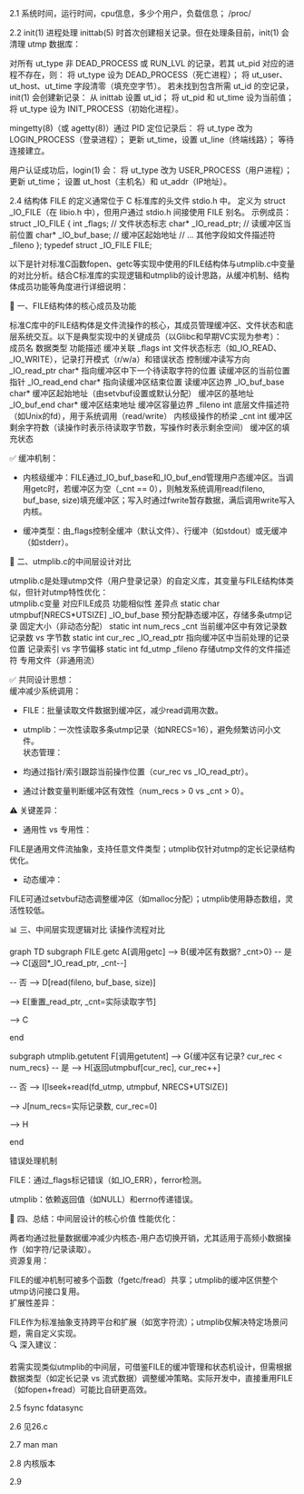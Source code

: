 2.1 
系统时间，运行时间，cpu信息，多少个用户，负载信息；
/proc/

2.2
init(1) 进程处理 inittab(5) 时首次创建相关记录。但在处理条目前，init(1) 会清理 ​​utmp​​ 数据库：

对所有 ut_type 非 DEAD_PROCESS 或 RUN_LVL 的记录，若其 ut_pid 对应的进程不存在，则：
将 ut_type 设为 DEAD_PROCESS（死亡进程）；
将 ut_user、ut_host、ut_time 字段清零（填充空字节）。
若未找到包含所需 ut_id 的空记录，init(1) 会创建新记录：
从 inittab 设置 ut_id；
将 ut_pid 和 ut_time 设为当前值；
将 ut_type 设为 INIT_PROCESS（初始化进程）。


mingetty(8)（或 agetty(8)）通过 PID 定位记录后：
将 ut_type 改为 LOGIN_PROCESS（登录进程）；
更新 ut_time，设置 ut_line（终端线路）；
等待连接建立。

用户认证成功后，login(1) 会：
将 ut_type 改为 USER_PROCESS（用户进程）；
更新 ut_time；
设置 ut_host（主机名）和 ut_addr（IP地址）。


2.4
结构体 FILE 的定义通常位于 C 标准库的头文件 ​​stdio.h​​ 中。
定义为 struct _IO_FILE（在 libio.h 中），但用户通过 stdio.h 间接使用 FILE 别名。
示例成员：
struct _IO_FILE {
    int _flags;           // 文件状态标志
    char* _IO_read_ptr;   // 读缓冲区当前位置
    char* _IO_buf_base;   // 缓冲区起始地址
    // ... 其他字段如文件描述符 _fileno
};
typedef struct _IO_FILE FILE;

以下是针对标准C函数fopen、getc等实现中使用的FILE结构体与utmplib.c中变量的对比分析。结合C标准库的实现逻辑和utmplib的设计思路，从缓冲机制、结构体成员功能等角度进行详细说明：

📁 一、FILE结构体的核心成员及功能

标准C库中的FILE结构体是文件流操作的核心，其成员管理缓冲区、文件状态和底层系统交互。以下是典型实现中的关键成员（以Glibc和早期VC实现为参考）：  
成员名      数据类型 功能描述 缓冲关联
_flags int 文件状态标志（如_IO_READ、_IO_WRITE），记录打开模式（r/w/a）和错误状态 控制缓冲读写方向
_IO_read_ptr char* 指向缓冲区中下一个待读取字符的位置 读缓冲区的当前位置指针
_IO_read_end char* 指向读缓冲区结束位置 读缓冲区边界
_IO_buf_base char* 缓冲区起始地址（由setvbuf设置或默认分配） 缓冲区的基地址
_IO_buf_end char* 缓冲区结束地址 缓冲区容量边界
_fileno int 底层文件描述符（如Unix的fd），用于系统调用（read/write） 内核级操作的桥梁
_cnt int 缓冲区剩余字符数（读操作时表示待读取字节数，写操作时表示剩余空间） 缓冲区的填充状态
  

✅ 缓冲机制：  

- 内核级缓冲：FILE通过_IO_buf_base和_IO_buf_end管理用户态缓冲区。当调用getc时，若缓冲区为空（_cnt == 0），则触发系统调用read(fileno, buf_base, size)填充缓冲区；写入时通过fwrite暂存数据，满后调用write写入内核。  

- 缓冲类型：由_flags控制全缓冲（默认文件）、行缓冲（如stdout）或无缓冲（如stderr）。  

🔄 二、utmplib.c的中间层设计对比

utmplib.c是处理utmp文件（用户登录记录）的自定义库，其变量与FILE结构体类似，但针对utmp特性优化：  
utmplib.c变量 对应FILE成员 功能相似性 差异点
static char utmpbuf[NRECS*UTSIZE] _IO_buf_base 预分配静态缓冲区，存储多条utmp记录 固定大小（非动态分配）
static int num_recs _cnt 当前缓冲区中有效记录数 记录数 vs 字节数
static int cur_rec _IO_read_ptr 指向缓冲区中当前处理的记录位置 记录索引 vs 字节偏移
static int fd_utmp _fileno 存储utmp文件的文件描述符 专用文件（非通用流）
  

✅ 共同设计思想：  
缓冲减少系统调用：  

- FILE：批量读取文件数据到缓冲区，减少read调用次数。  

- utmplib：一次性读取多条utmp记录（如NRECS=16），避免频繁访问小文件。  
状态管理：  

- 均通过指针/索引跟踪当前操作位置（cur_rec vs _IO_read_ptr）。  

- 通过计数变量判断缓冲区有效性（num_recs > 0 vs _cnt > 0）。  

⚠️ 关键差异：  

- 通用性 vs 专用性：  

FILE是通用文件流抽象，支持任意文件类型；utmplib仅针对utmp的定长记录结构优化。  

- 动态缓冲：  

FILE可通过setvbuf动态调整缓冲区（如malloc分配）；utmplib使用静态数组，灵活性较低。  

📊 三、中间层实现逻辑对比
读操作流程对比

graph TD
  subgraph FILE.getc
    A[调用getc] --> B{缓冲区有数据? _cnt>0}
-- 是 --> C[返回*_IO_read_ptr, _cnt--]

-- 否 --> D[read(fileno, buf_base, size)]

--> E[重置_read_ptr, _cnt=实际读取字节]

--> C

  end

  subgraph utmplib.getutent
    F[调用getutent] --> G{缓冲区有记录? cur_rec < num_recs}
-- 是 --> H[返回utmpbuf[cur_rec], cur_rec++]

-- 否 --> I[lseek+read(fd_utmp, utmpbuf, NRECS*UTSIZE)]

--> J[num_recs=实际记录数, cur_rec=0]

--> H

  end

错误处理机制

FILE：通过_flags标记错误（如_IO_ERR），ferror检测。  

utmplib：依赖返回值（如NULL）和errno传递错误。  

💎 四、总结：中间层设计的核心价值
性能优化：  

   两者均通过批量数据缓冲减少内核态-用户态切换开销，尤其适用于高频小数据操作（如字符/记录读取）。  
资源复用：  

   FILE的缓冲机制可被多个函数（fgetc/fread）共享；utmplib的缓冲区供整个utmp访问接口复用。  
扩展性差异：  

   FILE作为标准抽象支持跨平台和扩展（如宽字符流）；utmplib仅解决特定场景问题，需自定义实现。  
🔍 深入建议：  

若需实现类似utmplib的中间层，可借鉴FILE的缓冲管理和状态机设计，但需根据数据类型（如定长记录 vs 流式数据）调整缓冲策略。实际开发中，直接重用FILE（如fopen+fread）可能比自研更高效。

2.5 
fsync
fdatasync

2.6 
见26.c

2.7
man man

2.8 
内核版本

2.9